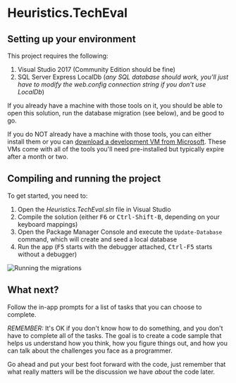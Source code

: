 # Heuristics.TechEval

## Setting up your environment

This project requires the following:

1. Visual Studio 2017 (Community Edition should be fine)
2. SQL Server Express LocalDb (_any SQL database should work, you'll just have to modify the web.config connection string if you don't use LocalDb_)

If you already have a machine with those tools on it, you should be able to open this solution, run the database migration (see below), and be good to go.

If you do NOT already have a machine with those tools, you can either install them or you can [download a development VM from Microsoft](https://developer.microsoft.com/en-us/windows/downloads/virtual-machines). These VMs come with all of the tools you'll need pre-installed but typically expire after a month or two.

## Compiling and running the project

To get started, you need to:

1. Open the _Heuristics.TechEval.sln_ file in Visual Studio
2. Compile the solution (either <kbd>F6</kbd> or <kbd>Ctrl-Shift-B</kbd>, depending on your keyboard mappings)
3. Open the Package Manager Console and execute the `Update-Database` command, which will create and seed a local database
4. Run the app (<kbd>F5</kbd> starts with the debugger attached, <kbd>Ctrl-F5</kbd> starts without a debugger)

![Running the migrations](https://github.com/spetryjohnson/Heuristics.TechEval/blob/master/docs/Heuristics.TechEval.docs-migrations.png)

## What next?

Follow the in-app prompts for a list of tasks that you can choose to complete. 

*REMEMBER:* It's OK if you don't know how to do something, and you don't have to complete all of the tasks. The goal is to create a code sample that helps us understand how you think, how you figure things out, and how you can talk about the challenges you face as a programmer. 

Go ahead and put your best foot forward with the code, just remember that what really matters will be the discussion we have _about_ the code later.